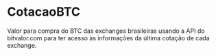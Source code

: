 # CotacaoBTC
Valor para compra do BTC das exchanges brasileiras usando a API do bitvalor.com para ter acesso às informações da última cotação de cada exchange.
